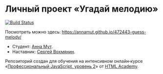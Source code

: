 # Личный проект «Угадай мелодию» 

[![Build Status](https://travis-ci.org/annamut/472443-guess-melody.svg?branch=master)](https://travis-ci.org/annamut/472443-guess-melody)


Посмотреть можно здесь: https://annamut.github.io/472443-guess-melody/

* Студент: [Анна Мут](https://up.htmlacademy.ru/ecmascript/6/user/472443).
* Наставник: [Сергей Вохмянин](https://htmlacademy.ru/profile/id530823).



Репозиторий создан для обучения на интенсивном онлайн‑курсе «[Профессиональный JavaScript, уровень 2](https://htmlacademy.ru/intensive/ecmascript)» от [HTML Academy](https://htmlacademy.ru).
